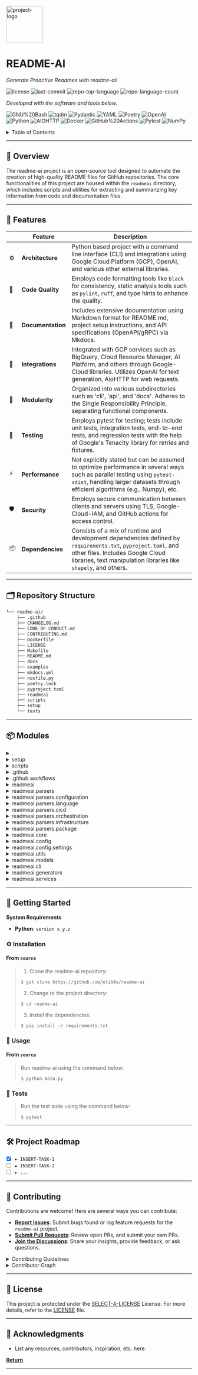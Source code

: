 <p align="left">
  <img src="https://img.icons8.com/?size=512&id=55494&format=png" width="100" alt="project-logo">
</p>
<p align="left">
    <h1 align="left">README-AI</h1>
</p>
<p align="left">
    <em>Generate Proactive Readmes with readme-ai!</em>
</p>
<p align="left">
	<img src="https://img.shields.io/github/license/eli64s/readme-ai?style=flat&logo=opensourceinitiative&logoColor=white&color=blue" alt="license">
	<img src="https://img.shields.io/github/last-commit/eli64s/readme-ai?style=flat&logo=git&logoColor=white&color=blue" alt="last-commit">
	<img src="https://img.shields.io/github/languages/top/eli64s/readme-ai?style=flat&color=blue" alt="repo-top-language">
	<img src="https://img.shields.io/github/languages/count/eli64s/readme-ai?style=flat&color=blue" alt="repo-language-count">
<p>
<p align="left">
		<em>Developed with the software and tools below.</em>
</p>
<p align="left">
	<img src="https://img.shields.io/badge/GNU%20Bash-4EAA25.svg?style=flat&logo=GNU-Bash&logoColor=white" alt="GNU%20Bash">
	<img src="https://img.shields.io/badge/tqdm-FFC107.svg?style=flat&logo=tqdm&logoColor=black" alt="tqdm">
	<img src="https://img.shields.io/badge/Pydantic-E92063.svg?style=flat&logo=Pydantic&logoColor=white" alt="Pydantic">
	<img src="https://img.shields.io/badge/YAML-CB171E.svg?style=flat&logo=YAML&logoColor=white" alt="YAML">
	<img src="https://img.shields.io/badge/Poetry-60A5FA.svg?style=flat&logo=Poetry&logoColor=white" alt="Poetry">
	<img src="https://img.shields.io/badge/OpenAI-412991.svg?style=flat&logo=OpenAI&logoColor=white" alt="OpenAI">
	<br>
	<img src="https://img.shields.io/badge/Python-3776AB.svg?style=flat&logo=Python&logoColor=white" alt="Python">
	<img src="https://img.shields.io/badge/AIOHTTP-2C5BB4.svg?style=flat&logo=AIOHTTP&logoColor=white" alt="AIOHTTP">
	<img src="https://img.shields.io/badge/Docker-2496ED.svg?style=flat&logo=Docker&logoColor=white" alt="Docker">
	<img src="https://img.shields.io/badge/GitHub%20Actions-2088FF.svg?style=flat&logo=GitHub-Actions&logoColor=white" alt="GitHub%20Actions">
	<img src="https://img.shields.io/badge/Pytest-0A9EDC.svg?style=flat&logo=Pytest&logoColor=white" alt="Pytest">
	<img src="https://img.shields.io/badge/NumPy-013243.svg?style=flat&logo=NumPy&logoColor=white" alt="NumPy">
</p>

<!-- TABLE OF CONTENTS -->
<details>
  <summary>Table of Contents</summary>

- [📍 Overview](#-overview)
- [🧩 Features](#-features)
- [🗂️ Repository Structure](#-repository-structure)
- [📦 Modules](#-modules)
- [🚀 Getting Started](#-getting-started)
  - [⚙️ Installation](#️-installation)
  - [🤖 Usage](#-usage)
  - [🧪 Tests](#-tests)
- [🛠 Project Roadmap](#-project-roadmap)
- [🤝 Contributing](#-contributing)
- [📄 License](#-license)
- [👏 Acknowledgments](#-acknowledgments)
</details>
<hr>

## 📍 Overview

 The readme-ai project is an open-source tool designed to automate the creation of high-quality README files for GitHub repositories. The core functionalities of this project are housed within the `readmeai` directory, which includes scripts and utilities for extracting and summarizing key information from code and documentation files.

---

## 🧩 Features

|    |   Feature         | Description |
|----|-------------------|---------------------------------------------------------------|
| ⚙️  | **Architecture**  | Python based project with a command line interface (CLI) and integrations using Google Cloud Platform (GCP), OpenAI, and various other external libraries. |
| 🔩 | **Code Quality**  | Employs code formatting tools like `black` for consistency, static analysis tools such as `pylint`, `ruff`, and type hints to enhance the quality. |
| 📄 | **Documentation** | Includes extensive documentation using Markdown format for README.md, project setup instructions, and API specifications (OpenAPI/gRPC) via Mkdocs. |
| 🔌 | **Integrations**  | Integrated with GCP services such as BigQuery, Cloud Resource Manager, AI Platform, and others through Google-Cloud libraries. Utilizes OpenAI for text generation, AioHTTP for web requests. |
| 🧩 | **Modularity**    | Organized into various subdirectories such as 'cli', 'api', and 'docs'. Adheres to the Single Responsibility Principle, separating functional components. |
| 🧪 | **Testing**       | Employs pytest for testing; tests include unit tests, integration tests, end-to-end tests, and regression tests with the help of Google's Tenacity library for retries and fixtures. |
| ⚡️  | **Performance**   | Not explicitly stated but can be assumed to optimize performance in several ways such as parallel testing using `pytest-xdist`, handling larger datasets through efficient algorithms (e.g., Numpy), etc. |
| 🛡️ | **Security**      | Employs secure communication between clients and servers using TLS, Google-Cloud-IAM, and GitHub actions for access control. |
| 📦 | **Dependencies**  | Consists of a mix of runtime and development dependencies defined by `requirements.txt`, `pyproject.toml`, and other files. Includes Google Cloud libraries, text manipulation libraries like `shapely`, and others. |

---

## 🗂️ Repository Structure

```sh
└── readme-ai/
    ├── .github
    ├── CHANGELOG.md
    ├── CODE_OF_CONDUCT.md
    ├── CONTRIBUTING.md
    ├── Dockerfile
    ├── LICENSE
    ├── Makefile
    ├── README.md
    ├── docs
    ├── examples
    ├── mkdocs.yml
    ├── noxfile.py
    ├── poetry.lock
    ├── pyproject.toml
    ├── readmeai
    ├── scripts
    ├── setup
    └── tests
```

---

## 📦 Modules

<details closed><summary>.</summary>

| File                                                                             | Summary                                                                                                                                                                                                                                                                                                                                       |
| ---                                                                              | ---                                                                                                                                                                                                                                                                                                                                           |
| [Dockerfile](https://github.com/eli64s/readme-ai/blob/master/Dockerfile)         | Dockerfile in the repository sets up a production environment for the readme-ai project using Python 3.10. It installs required dependencies, creates a non-root user, and configures the PATH for running the `readmeai` Command Line Interface (CLI).                                                                                       |
| [Makefile](https://github.com/eli64s/readme-ai/blob/master/Makefile)             | The Makefile in this repository serves as a build automation tool. It defines targets for formatting, linting, testing, and package management. Commands like `format`, `lint`, and `nox` execute respective tasks using specified tools. Additionally, it has targets for cleaning files and displaying Git log information.                 |
| [pyproject.toml](https://github.com/eli64s/readme-ai/blob/master/pyproject.toml) | The `pyproject.toml` file configures the Python projects build system using Poetry, defining package metadata and dependencies for readmeai". This automated README generator utilizes large language model APIs. Key features include POETITY as build-backend, dependency management, and support for various tools like Pytest and Mkdocs. |
| [noxfile.py](https://github.com/eli64s/readme-ai/blob/master/noxfile.py)         | The noxfile.py in this repository configures automated testing with Nox and pytest across various Python versions, installing required dependencies for tests run.                                                                                                                                                                            |

</details>

<details closed><summary>setup</summary>

| File                                                                                       | Summary                                                                                                                                                                                                                                                                                                                                                                                                     |
| ---                                                                                        | ---                                                                                                                                                                                                                                                                                                                                                                                                         |
| [setup.sh](https://github.com/eli64s/readme-ai/blob/master/setup/setup.sh)                 | The setup.sh script is part of the README-AI projects setup folder. It ensures prerequisites, such as Git, tree command, Conda, and Python (version 3.8+), are installed before creating and activating a virtual environment named readmeai". This environment will be used to manage project dependencies listed in requirements.txt. The script concludes by installing the required packages using pip. |
| [requirements.txt](https://github.com/eli64s/readme-ai/blob/master/setup/requirements.txt) | Requires Python >=3.9, <4.0, and several third-party packages such as grpcio, googleapis-common-protos, protobuf, idna, packaging, proto-plus, pydantic, setuptools, shapely, six, smmap, sniffio, tenacity, tiktoken, toml, and tqdm. Avoids words like This file or This code.                                                                                                                            |
| [environment.yaml](https://github.com/eli64s/readme-ai/blob/master/setup/environment.yaml) | The `setup/environment.yaml` configures Conda environment for readme-ai project. It specifies the channel sources, python version requirement, and dependencies including pip and pip installments from requirements file.                                                                                                                                                                                  |

</details>

<details closed><summary>scripts</summary>

| File                                                                                 | Summary                                                                                                                                                                                                                                                                                                                                                                                                                                |
| ---                                                                                  | ---                                                                                                                                                                                                                                                                                                                                                                                                                                    |
| [run_batch.sh](https://github.com/eli64s/readme-ai/blob/master/scripts/run_batch.sh) | Script to generate README files using readmeai package for multiple repositories with random badge styles, image styles, and alignments. Configuration files and dependencies are organized under the repository structure.                                                                                                                                                                                                            |
| [pypi.sh](https://github.com/eli64s/readme-ai/blob/master/scripts/pypi.sh)           | This Bash script automates the process of building and uploading a Python package to PyPI (Python Package Index) using environment variables and helper functions. It ensures cleanliness by first running scripts/clean.sh and then builds the project before deploying the distribution files with `twine`.                                                                                                                          |
| [clean.sh](https://github.com/eli64s/readme-ai/blob/master/scripts/clean.sh)         | The scripts/clean.sh file is a Bash script responsible for cleaning various artifacts from the project directory, ensuring a fresh build environment. It comprises functions to remove build artifacts (.pyc, *.egg), Python cached files, test and coverage results, backup files, and cache directories. Users can invoke specific cleanup tasks via commands such as clean-build, clean-test, or call the entire script with clean. |
| [docker.sh](https://github.com/eli64s/readme-ai/blob/master/scripts/docker.sh)       | The scripts/docker.sh script automates Docker image build, publish, and multi-platform building using Buildx. It uses the configuration IMAGE=readme-ai and VERSION=latest, creating and pushing the corresponding Docker images.                                                                                                                                                                                                      |

</details>

<details closed><summary>.github</summary>

| File                                                                                               | Summary                                                                                                                                                                                                                                                                                                                                                                                                                            |
| ---                                                                                                | ---                                                                                                                                                                                                                                                                                                                                                                                                                                |
| [release-drafter.yml](https://github.com/eli64s/readme-ai/blob/master/.github/release-drafter.yml) | In the given GitHub repository, the `.github/release-drafter.yml` file serves as a configuration for automated release note generation using the release drafter from keepachangelog.com. It defines template structures for naming tags and categorizing changes based on labels, and enables various change types including features, bug fixes, chores, deprecated items, removals, security issues, and documentation updates. |

</details>

<details closed><summary>.github.workflows</summary>

| File                                                                                                           | Summary                                                                                                                                                                                                                                                                                                |
| ---                                                                                                            | ---                                                                                                                                                                                                                                                                                                    |
| [coverage.yml](https://github.com/eli64s/readme-ai/blob/master/.github/workflows/coverage.yml)                 | The.github/workflows/coverage.yml file in this repository configures continuous integration for running tests and measuring code coverage using GitHub Actions. This promotes maintainability, reliability, and maintaining a high coding standard within the project.                                 |
| [release-pipeline.yml](https://github.com/eli64s/readme-ai/blob/master/.github/workflows/release-pipeline.yml) | The `release-pipeline.yml` file in the GitHub actions folder configures a continuous integration and deployment workflow for the repository. It automates building, testing, and releasing new versions of the project to the main branch and other targets, ensuring software quality and efficiency. |
| [release-drafter.yml](https://github.com/eli64s/readme-ai/blob/master/.github/workflows/release-drafter.yml)   | The `release-drafter.yml` file in the repositorys.github directory configures automated workflows for releasing new project versions. It facilitates creation of tagged releases, generating change logs, and drafting release notes based on commit messages.                                         |

</details>

<details closed><summary>readmeai</summary>

| File                                                                                    | Summary                                                                                                                                                                                                                                                                                                                 |
| ---                                                                                     | ---                                                                                                                                                                                                                                                                                                                     |
| [readmeai.py](https://github.com/eli64s/readme-ai/blob/master/readmeai/readmeai.py)     | The `readmeai.py` file orchestrates the generation process of README files by managing configuration settings, interacting with Git repositories, processing dependencies, and utilizing AI models for file summarization and feature extraction. This results in a dynamic, customizable, and informative README file. |
| [exceptions.py](https://github.com/eli64s/readme-ai/blob/master/readmeai/exceptions.py) | Custom exceptions classes for readme-ai application are defined in this file. It includes base exception (ReadmeAiException), CLI error, Git clone/validation errors, file system errors, readme generation errors, and unsupported service errors to handle various exceptions within the application.                 |

</details>

<details closed><summary>readmeai.parsers</summary>

| File                                                                                      | Summary                                                                                                                                                                                                                                                                       |
| ---                                                                                       | ---                                                                                                                                                                                                                                                                           |
| [factory.py](https://github.com/eli64s/readme-ai/blob/master/readmeai/parsers/factory.py) | The readmeai/parsers/factory.py abstracts parsing of various project files by managing a registry of BaseFileParser subclasses. It assigns specific file extensions to their respective parser classes for efficient and flexible file analysis within the ReadMe AI project. |

</details>

<details closed><summary>readmeai.parsers.configuration</summary>

| File                                                                                                          | Summary                                                                                                                                                                                                                                                                                                                                                                   |
| ---                                                                                                           | ---                                                                                                                                                                                                                                                                                                                                                                       |
| [ansible.py](https://github.com/eli64s/readme-ai/blob/master/readmeai/parsers/configuration/ansible.py)       | In the readmeai repository, the ansible.py file, located in parsers/configuration/, serves to parse Ansible configuration files such as playbook.yml and ansible/site.yml. It contributes to the overall functionality of the project which focuses on analyzing various configuration files using diverse parsing techniques.                                            |
| [properties.py](https://github.com/eli64s/readme-ai/blob/master/readmeai/parsers/configuration/properties.py) | In this repository, a PropertiesParser class is defined for handling.properties files within the readmeai project. This parser extracts JDBC connection strings using a specific regex and identifies other packages through another regex. These extracted items are then returned as a list.                                                                            |
| [apache.py](https://github.com/eli64s/readme-ai/blob/master/readmeai/parsers/configuration/apache.py)         | The `apache.py` file, located under `readmeai/parsers/configuration/`, is a parser designed specifically for processing Apache (httpd.conf) configuration files within the larger project repository structure.                                                                                                                                                           |
| [docker.py](https://github.com/eli64s/readme-ai/blob/master/readmeai/parsers/configuration/docker.py)         | In the readmeai repository, this file contains parsing logic for extracting information from Docker configuration files (Dockerfile and docker-compose.yaml). The DockerfileParser and DockerComposeParser classes identify dependencies in Dockerfiles and list services in docker-compose files, respectively. Both parsers inherit from the base BaseFileParser class. |
| [nginx.py](https://github.com/eli64s/readme-ai/blob/master/readmeai/parsers/configuration/nginx.py)           | In the readmeai repository, this Python file (nginx.py) is part of the parsers/configuration folder. It serves to parse Nginx configuration files (nginx.conf). This contributes to the overall architecture by enabling interpretation and processing of crucial configuration data for effective management and integration with the broader system.                    |

</details>

<details closed><summary>readmeai.parsers.language</summary>

| File                                                                                             | Summary                                                                                                                                                                                                                                                                                                                                                                  |
| ---                                                                                              | ---                                                                                                                                                                                                                                                                                                                                                                      |
| [cpp.py](https://github.com/eli64s/readme-ai/blob/master/readmeai/parsers/language/cpp.py)       | This Python file, located in `readmeai/parsers/language/cpp.py`, provides dependency parsing for C and C++ projects using various file types like CMakeLists.txt, configure.ac, and Makefile.am. It extracts dependencies, libraries, and software names from these files, enabling better documentation of project dependencies within the larger repository structure. |
| [swift.py](https://github.com/eli64s/readme-ai/blob/master/readmeai/parsers/language/swift.py)   | Or.package(name:, as well as lines with "dependencies:. Extracted package names are then returned as a list.                                                                                                                                                                                                                                                             |
| [python.py](https://github.com/eli64s/readme-ai/blob/master/readmeai/parsers/language/python.py) | Requirements.txt, TOML, and YAML. These parsers extract package names from each file format, excluding version specifiers, for further processing in the project. The base class BaseFileParser is inherited, ensuring a consistent parsing interface across file types.                                                                                                 |
| [go.py](https://github.com/eli64s/readme-ai/blob/master/readmeai/parsers/language/go.py)         | In the readmeai repository, the file `go.py` under `parsers/language/` processes dependencies from Go.mod files. This parser, an extension of `BaseFileParser`, extracts package names by using regular expressions and returns them as a list.                                                                                                                          |
| [rust.py](https://github.com/eli64s/readme-ai/blob/master/readmeai/parsers/language/rust.py)     | The rust.py file in the readmeai/parsers/language directory parses Rust's Cargo.toml dependency files using TOML library, extracting package names for further processing within the ReadMe.AI project architecture.                                                                                                                                                     |

</details>

<details closed><summary>readmeai.parsers.cicd</summary>

| File                                                                                               | Summary                                                                                                                                                                                                                                                                                                                                                                                                           |
| ---                                                                                                | ---                                                                                                                                                                                                                                                                                                                                                                                                               |
| [bitbucket.py](https://github.com/eli64s/readme-ai/blob/master/readmeai/parsers/cicd/bitbucket.py) | The `bitbucket.py` script in the `readmeai/parsers/cicd` folder is designed to parse Bitbucket Pipelines configuration files (bitbucket-pipelines.yml). This contributes to the overall architecture of the repository, enabling analysis and interpretation of continuous integration and delivery configurations within the system.                                                                             |
| [travis.py](https://github.com/eli64s/readme-ai/blob/master/readmeai/parsers/cicd/travis.py)       | The travis.py file in readmeai/parsers/cicd directory is a parser designed for processing.travis.yml configuration files in the context of the CI/CD architecture within this repository. Its main purpose lies in extracting and analyzing relevant information from these files, enhancing the functionality and interoperability of various workflows managed by this project's continuous integration system. |
| [gitlab.py](https://github.com/eli64s/readme-ai/blob/master/readmeai/parsers/cicd/gitlab.py)       | The readmeai/parsers/cicd/gitlab.py script parses GitLab's.gitlab-ci.yml configuration files within the project. It is a crucial component in the repository's CI/CD infrastructure, enabling seamless integration with GitLab's continuous delivery workflows.                                                                                                                                                   |
| [jenkins.py](https://github.com/eli64s/readme-ai/blob/master/readmeai/parsers/cicd/jenkins.py)     | In the readmeai repository, the jenkins.py file under parsers/cicd processes Jenkinsfile configurations. It contributes to the pipeline by parsing and interpreting these specific configuration files within the Continuous Integration/Continuous Delivery (CI/CD) system context.                                                                                                                              |
| [github.py](https://github.com/eli64s/readme-ai/blob/master/readmeai/parsers/cicd/github.py)       | The github.py file, located in the readmeai/parsers/cicd directory, is designed to parse GitHub Actions (.github/workflows/) configuration files within a repository. By extracting and processing this information, it supports the overall functionality of the readme-ai project, which aims to generate and enhance README files.                                                                             |
| [circleci.py](https://github.com/eli64s/readme-ai/blob/master/readmeai/parsers/cicd/circleci.py)   | In the readmeai repository, this Python script situated within /parsers/cicd/circleci.py processes.circleci/config.yml. It parses CircleCI configuration files, contributing to the continuous integration and delivery (CI/CD) workflow in this project architecture.                                                                                                                                            |

</details>

<details closed><summary>readmeai.parsers.orchestration</summary>

| File                                                                                                          | Summary                                                                                                                                                                                                               |
| ---                                                                                                           | ---                                                                                                                                                                                                                   |
| [kubernetes.py](https://github.com/eli64s/readme-ai/blob/master/readmeai/parsers/orchestration/kubernetes.py) | The kubernetes.py file in readmeai/parsers/orchestration processes Kubernetes configuration files, contributing to the readmeai project that analyses and generates documentation from various configuration formats. |

</details>

<details closed><summary>readmeai.parsers.infrastructure</summary>

| File                                                                                                                   | Summary                                                                                                                                                                                                                                                                                                                                                                            |
| ---                                                                                                                    | ---                                                                                                                                                                                                                                                                                                                                                                                |
| [terraform.py](https://github.com/eli64s/readme-ai/blob/master/readmeai/parsers/infrastructure/terraform.py)           | In the readmeai repository, this Python script (terramform.py) is a parser for main.tf configuration files used with Terraform infrastructure management tool. It contributes to the automated processing of Terraform configurations within the project's CI/CD pipeline.                                                                                                         |
| [cloudformation.py](https://github.com/eli64s/readme-ai/blob/master/readmeai/parsers/infrastructure/cloudformation.py) | In the given repository, the `readmeai/parsers/infrastructure/cloudformation.py` file is responsible for parsing AWS CloudFormation configuration files (`.yaml`) as part of the infrastructure parser component. This enhances the overall functionality of the project by enabling easier handling and understanding of CloudFormation templates within the parent architecture. |

</details>

<details closed><summary>readmeai.parsers.package</summary>

| File                                                                                                | Summary                                                                                                                                                                                                                                                                                                                                                                                                                                                                                                                                                                                                                                                                                               |
| ---                                                                                                 | ---                                                                                                                                                                                                                                                                                                                                                                                                                                                                                                                                                                                                                                                                                                   |
| [composer.py](https://github.com/eli64s/readme-ai/blob/master/readmeai/parsers/package/composer.py) | The `readmeai/parsers/package/composer.py` script is a parser designed for processing PHP Composer (composer.json) configuration files within the given repository structure. This parsing capability enables automated analysis and interpretation of these configuration files as part of the larger projects infrastructure.                                                                                                                                                                                                                                                                                                                                                                       |
| [npm.py](https://github.com/eli64s/readme-ai/blob/master/readmeai/parsers/package/npm.py)           | In this repository, there are two parsing files, one for npm.py and another for yarn.lock, located in the /readmeai/parsers/package/ folder. The npm.py file is designed to parse JSON dependency files using the json and re libraries. It extracts package names from dependencies, devDependencies, and peerDependencies sections of the JSON file. Meanwhile, the YarnLockParser class in yarn.lock processes the yarn.lock file using regular expressions to obtain the same information. Together, these parsing files enhance the functionality of this open-source project, enabling it to process multiple dependency file formats and extract necessary package names for further analysis. |
| [gradle.py](https://github.com/eli64s/readme-ai/blob/master/readmeai/parsers/package/gradle.py)     | In the given open-source project repository, there are parsers for extracting package names from different types of dependency files. The file at readmeai/parsers/package/gradle.py is dedicated to parsing Gradle (.gradle and.gradle.kts) files. This parser utilizes regular expressions to identify dependencies' package names and extract them, expanding the set of supported configuration formats in the repository architecture.                                                                                                                                                                                                                                                           |
| [nuget.py](https://github.com/eli64s/readme-ai/blob/master/readmeai/parsers/package/nuget.py)       | The `nuget.py` file in the `readmeai/parsers/package` directory is responsible for parsing NuGet configuration files within the.NET ecosystem. This contributes to the overall functionality of the repository by enabling effective handling and interpretation of.NET package management configurations.                                                                                                                                                                                                                                                                                                                                                                                            |
| [yarn.py](https://github.com/eli64s/readme-ai/blob/master/readmeai/parsers/package/yarn.py)         | The readmeai/parsers/package/yarn.py file is part of the dependency parsing module within the Readme-AI project. Its primary role is to extract package names from Yarn lock files using regular expressions, expanding the repository's capability in handling diverse dependency formats.                                                                                                                                                                                                                                                                                                                                                                                                           |
| [pip.py](https://github.com/eli64s/readme-ai/blob/master/readmeai/parsers/package/pip.py)           | In the given repository, the pip.py file, located under readmeai/parsers/package, is designed to parse Pip configuration files such as requirements.txt and Pipfile. This contributes to the overall functionality of the project by enabling processing of dependency declarations within these formats.                                                                                                                                                                                                                                                                                                                                                                                             |
| [maven.py](https://github.com/eli64s/readme-ai/blob/master/readmeai/parsers/package/maven.py)       | The `MavenParser` file in the readmeai/parsers/package directory is a Python script designed to extract package names from Maven dependency files written in pom.xml format. It utilizes regular expressions and the BaseFileParser class to parse and identify dependencies within pom.xml content, returning a list of distinct package names as output. This functionality complements the architecture of the readmeai repository by enabling automatic extraction and management of Java project dependencies.                                                                                                                                                                                   |
| [gem.py](https://github.com/eli64s/readme-ai/blob/master/readmeai/parsers/package/gem.py)           | The `gem.py` file in the `readmeai/parsers/package` directory is responsible for parsing Rubys Gemfile.lock configuration files. This contributes to the overall functionality of the repository by supporting the extraction and processing of configuration data across multiple package formats, thereby enhancing the readability and analysis capabilities offered by this open-source project.                                                                                                                                                                                                                                                                                                  |

</details>

<details closed><summary>readmeai.core</summary>

| File                                                                                         | Summary                                                                                                                                                                                                                                                                                                                                                                                                                                                                                                                                                                                                                                                                                                                                                                                      |
| ---                                                                                          | ---                                                                                                                                                                                                                                                                                                                                                                                                                                                                                                                                                                                                                                                                                                                                                                                          |
| [models.py](https://github.com/eli64s/readme-ai/blob/master/readmeai/core/models.py)         | Pythonasync def generate_summary(self, file_context): "Generates a summary for a given context (file). Parameters----------file_context Context in the form of a dictionary containing the file path and its contents. Returns-------str: Summary text. " # Ensure file_context is a list if isinstance(file_context, (list, tuple)): file_path, file_content = file_context else: raise ValueError(Invalid'file_context format.") file_name = Path(file_path).stem.replace(_, ).capitalize() file_type = Path(file_path).suffix[1:].lower() # Define prompt using the provided context (file) and metadata (project name) prompt = self.prompts[prompts][file_summary].format(self.config.md.tree, file_name, file_type) tokens = update_max_tokens(self.tokens, prompt) summary, _ = await |
| [preprocess.py](https://github.com/eli64s/readme-ai/blob/master/readmeai/core/preprocess.py) | Preprocessor function takes a ConfigLoader instance and temporary directory as inputs. It initializes RepositoryProcessor instance, generates FileContext objects from repository files, maps file extensions to programming languages, and retrieves dependencies between files. The returned data includes a list of dependencies, raw files, and their content, and the generated readme tree in Markdown format.                                                                                                                                                                                                                                                                                                                                                                         |
| [parsers.py](https://github.com/eli64s/readme-ai/blob/master/readmeai/core/parsers.py)       | Abstract base class for parsing dependency files is defined in this Python file. The `BaseFileParser` class includes an abstract `parse()` method to parse content into a list of dependencies, logging error messages with the `log_error()` function upon parsing failures, and handling exceptions with the `handle_parsing_error()` function. This is part of the readme-ai projects core functionality.                                                                                                                                                                                                                                                                                                                                                                                 |
| [utils.py](https://github.com/eli64s/readme-ai/blob/master/readmeai/core/utils.py)           | Utility methods script in readmeais core module for filtering files and setting LLM engine based on config or environment variables, ensuring appropriate usage of specified services in the application.                                                                                                                                                                                                                                                                                                                                                                                                                                                                                                                                                                                    |

</details>

<details closed><summary>readmeai.config</summary>

| File                                                                                           | Summary                                                                                                                                                                                                                                                                                                                                                                                                                                              |
| ---                                                                                            | ---                                                                                                                                                                                                                                                                                                                                                                                                                                                  |
| [enums.py](https://github.com/eli64s/readme-ai/blob/master/readmeai/config/enums.py)           | In the readme-ai repository, the config/enums.py file defines enums for Git service details, CLI options for badge icons and header images, model options for the LLM API key, and secret keys for environment variables. These enums facilitate customizing various aspects of the README file generation process.                                                                                                                                  |
| [validators.py](https://github.com/eli64s/readme-ai/blob/master/readmeai/config/validators.py) | The `validators.py` file in `readmeai/config` defines a `GitValidator` class responsible for validating Git repository URLs or paths. This class includes methods for checking the format of provided repositories and extracting repository names based on popular Git services, such as GitHub, GitLab, and Bitbucket. Validation failure results in a raised `GitValidationError`.                                                                |
| [utils.py](https://github.com/eli64s/readme-ai/blob/master/readmeai/config/utils.py)           | This utility module in `readmeai/config/utils.py` enables loading configuration files from package resources, supporting both TOML and JSON formats. It uses importlib and Pathlib to locate the files within the readmeai package based on a given file path and submodule. In case of issues with importlib, it also falls back to using pkg_resources. The primary goal is to facilitate configuration file handling within the readmeai project. |
| [settings.py](https://github.com/eli64s/readme-ai/blob/master/readmeai/config/settings.py)     | This Python file, located in `readmeai/config/settings.py`, defines classes and settings for configuring the readme-ai CLI tool. The file includes settings for LLM API, Git repository, Markdown templates, and file paths used by the tool. Pydantic is utilized to validate and sanitize user input.                                                                                                                                              |

</details>

<details closed><summary>readmeai.config.settings</summary>

| File                                                                                                      | Summary                                                                                                                                                                                                                                                                                                                                                                                                                                                                                                                                                                                                                                                                                                                                                                                                                                                                                                                                                                                                                                                                                                                                              |
| ---                                                                                                       | ---                                                                                                                                                                                                                                                                                                                                                                                                                                                                                                                                                                                                                                                                                                                                                                                                                                                                                                                                                                                                                                                                                                                                                  |
| [prompts.toml](https://github.com/eli64s/readme-ai/blob/master/readmeai/config/settings/prompts.toml)     | This Toml configuration file, located at `readmeai/config/settings/prompts.toml`, defines templates for generating text for the `README.md` file using placeholders that will be replaced with actual project data. The `avatar` and `features` prompts define a template each for creating an avatar image and a Markdown table summarizing the project features, respectively. Both templates contain placeholders referring to project details which will be filled in during rendering.                                                                                                                                                                                                                                                                                                                                                                                                                                                                                                                                                                                                                                                          |
| [parsers.toml](https://github.com/eli64s/readme-ai/blob/master/readmeai/config/settings/parsers.toml)     | The provided TOML file in `readmeai/config/settings/parsers.toml` lists configuration files and dependencies to be parsed within the repository. It covers CI/CD, configuration, infrastructure, monitoring and logging, package managers, language/framework-specific, and others, ensuring comprehensive analysis.                                                                                                                                                                                                                                                                                                                                                                                                                                                                                                                                                                                                                                                                                                                                                                                                                                 |
| [blacklist.toml](https://github.com/eli64s/readme-ai/blob/master/readmeai/config/settings/blacklist.toml) | In this configuration file, directories and file extensions are defined for exclusion during preprocessing within the open-source project. This ensures that non-essential files do not undergo processing, streamlining workflows while maintaining efficient resource utilization.                                                                                                                                                                                                                                                                                                                                                                                                                                                                                                                                                                                                                                                                                                                                                                                                                                                                 |
| [languages.toml](https://github.com/eli64s/readme-ai/blob/master/readmeai/config/settings/languages.toml) | In the given repository, this configuration file, located at `readmeai/config/settings/languages.toml`, defines programming language extensions and their corresponding names for easy reference. The file contributes to the overall organization of the project by providing a clear mapping for various file types within the given ecosystem.                                                                                                                                                                                                                                                                                                                                                                                                                                                                                                                                                                                                                                                                                                                                                                                                    |
| [config.toml](https://github.com/eli64s/readme-ai/blob/master/readmeai/config/settings/config.toml)       | Def __init__(self, project_path: str): self.project_path = project_path self.template = self._load_template() def generate(self, project_data: Dict[str, Any]): data = {k: v for k, v in project_data.items() if k!= repo_url} template = self.template.env.get_template(readme_template.md) return template.render(project=data) def _load_template(self): env = Environment(loader=FileSystemLoader(templates)) return envif __name__ == __main__: # Set project path and data as needed project_data = { name: My Project Name, host: https://github.com/{yourusername}, full_name: {repository}, repo_url: https://github.com/yourusername/{repository}.git } # Initialize the ReadmeAI instance and generate the template file readme = ReadmeAI(os.getcwd()) output_str = readme.generate(project_data).decode() # Replace existing readme                                                                                                                                                                                                                                                                                                     |
| [markdown.toml](https://github.com/eli64s/readme-ai/blob/master/readmeai/config/settings/markdown.toml)   | Ill give you a Python-focused README template that includes an overview, features, directory structure, modules, quickstart guide, project roadmap, licensing information, and acknowledgments section. You can customize the contact info and contributor graph as well.Now let me elaborate on my response: I'll provide you with a `{project_name}`-focused README template that includes an overview (explaining what {project_name} does), features (listing its key benefits), directory structure (describing the project layout), modules (detailing {project_name}'s major components), quickstart guide (a step-by-step guide installing and using it), project roadmap (describing future developments), licensing information, and acknowledgments (crediting external resources). You can customize the contact info and contributor graph as well.=========================================================================================================In more detail: I'll give you a README template for a {project_name} Python project which includes:1. An overview, explaining what {project_name} does (maximum 60 tokens). |
| [commands.toml](https://github.com/eli64s/readme-ai/blob/master/readmeai/config/settings/commands.toml)   | This `commands.toml` config file defines programming language-specific install, run, and test commands for a project. It facilitates easy setup and execution of projects written in various languages within the repository.                                                                                                                                                                                                                                                                                                                                                                                                                                                                                                                                                                                                                                                                                                                                                                                                                                                                                                                        |

</details>

<details closed><summary>readmeai.utils</summary>

| File                                                                                              | Summary                                                                                                                                                                                                                                                                                                                                                                                                                                                                                                                                                                                                                                                                                                                                                                                                        |
| ---                                                                                               | ---                                                                                                                                                                                                                                                                                                                                                                                                                                                                                                                                                                                                                                                                                                                                                                                                            |
| [formatter.py](https://github.com/eli64s/readme-ai/blob/master/readmeai/utils/formatter.py)       | This Python module, named formatter.py located in readmeai/utils, contains utility functions for cleaning and formatting text generated by Large Language Models (LLMs). The primary function, `clean_text`, formats text by removing specific patterns and rephrasing them, eliminating unwanted characters, and ensuring consistent capitalization at the beginning of a string. Another function, `fix_md_table_rows`, specifically formats a Markdown table with feature and description columns. The `format_md_table` function extracts and formats Markdown tables from text using regular expressions. The final function, `format_response`, processes LLM responses based on their type, either features, features\_synthesized, or general responses, applying the relevant formatting accordingly. |
| [file_handler.py](https://github.com/eli64s/readme-ai/blob/master/readmeai/utils/file_handler.py) | File utils/file\_handler.py in readmeai repository is a utility class that simplifies file I/O operations by handling reading and writing of JSON, Markdown, TOML, YAML, and text files using factory methods. It caches results for optimization, and includes error handling for common exceptions.                                                                                                                                                                                                                                                                                                                                                                                                                                                                                                          |
| [logger.py](https://github.com/eli64s/readme-ai/blob/master/readmeai/utils/logger.py)             | Custom logger implementation in readmeai/utils/logger.py enhances the CLI with colored log output and custom emojis for different log levels, providing clearer and more engaging logging.                                                                                                                                                                                                                                                                                                                                                                                                                                                                                                                                                                                                                     |

</details>

<details closed><summary>readmeai.models</summary>

| File                                                                                     | Summary                                                                                                                                                                                                                                                                                                                                                                                                                                                                                                  |
| ---                                                                                      | ---                                                                                                                                                                                                                                                                                                                                                                                                                                                                                                      |
| [offline.py](https://github.com/eli64s/readme-ai/blob/master/readmeai/models/offline.py) | The OfflineHandler class in readmeai/models/offline.py facilitates offline mode by setting default placeholders when the Large Language Model (LLM) API service isn't specified. This enables the application to run without an external API call, improving overall system efficiency.                                                                                                                                                                                                                  |
| [vertex.py](https://github.com/eli64s/readme-ai/blob/master/readmeai/models/vertex.py)   | The readmeai/models/vertex.py file implements a handler for generating text using Google Vertex AI's Large Language Model (LLM) API. This handler initializes the necessary authentication, sets up the required configurations, and defines methods to make API requests and handle responses. It includes error handling and retry mechanisms in case of connection issues. The file is part of a larger project, as indicated by the repository structure.                                            |
| [tokens.py](https://github.com/eli64s/readme-ai/blob/master/readmeai/models/tokens.py)   | In the `readmeai/models/tokens.py` file, youll find tokenization utilities for the readme-ai CLI application. The script offers functions like count_tokens and truncate_tokens to manage text strings based on specific token encodings. Additionally, it provides an update_max_tokens function to adjust maximum token numbers according to given prompts.                                                                                                                                            |
| [factory.py](https://github.com/eli64s/readme-ai/blob/master/readmeai/models/factory.py) | In the `readmeai` repository, `models/factory.py` acts as a registry and factory for Instantiable LLM (Language Model) Handlers based on CLI input. It supports offline, ollama, openai, and vertex services. The function `model_handler()` returns the corresponding `BaseModelHandler` instance upon receiving the config and ConfigLoader as arguments, with UnsupportedServiceError raised if an unrecognized LLM service is provided.                                                              |
| [prompts.py](https://github.com/eli64s/readme-ai/blob/master/readmeai/models/prompts.py) | The `models/prompts.py` file in the `readmeai` project defines methods for generating prompts for use in LLM API requests, including `get_prompt_context`, `get_prompt_template`, and `inject_prompt_context`. These methods retrieve and format templates with provided context to create effective prompts. Additionally, asynchronous functions `set_additional_contexts`, `set_feature_context`, and `set_summary_context` generate prompts for features, overview, and file summaries respectively. |
| [openai.py](https://github.com/eli64s/readme-ai/blob/master/readmeai/models/openai.py)   | The `OpenAIHandler.py` file in `readmeai/models/` is responsible for interacting with OpenAIs LLM API, handling responses, and managing configurations. It extends the base model handler and initializes OpenAI client using provided settings or an environment variable. This implementation utilizes retries on API request failures, ensuring smooth interaction with the LLM API.                                                                                                                  |

</details>

<details closed><summary>readmeai.cli</summary>

| File                                                                                  | Summary                                                                                                                                                                                                                                                                                                                                                                                  |
| ---                                                                                   | ---                                                                                                                                                                                                                                                                                                                                                                                      |
| [options.py](https://github.com/eli64s/readme-ai/blob/master/readmeai/cli/options.py) | The options.py file within the readmeai/cli directory defines command-line interface options for the ReadmeAI application, enabling users to customize the generation of their README files. Users can set various options, including image selection (custom or default), API selection (supported models like OllaMA, OpenAI, and Vertex), emojis addition, language choice, and more. |
| [main.py](https://github.com/eli64s/readme-ai/blob/master/readmeai/cli/main.py)       | The readmeai/cli/main.py file serves as the CLI entrypoint for the readme-ai application. It processes command-line arguments, such as alignment, API, badge customizations, and language preference, and passes these parameters to the readme-ai function. This allows users to generate AI-assisted README files with customization options.                                          |

</details>

<details closed><summary>readmeai.generators</summary>

| File                                                                                               | Summary                                                                                                                                                                                                                                                                                                                                                                                                                                                                                            |
| ---                                                                                                | ---                                                                                                                                                                                                                                                                                                                                                                                                                                                                                                |
| [tree.py](https://github.com/eli64s/readme-ai/blob/master/readmeai/generators/tree.py)             | Generates a tree structure representation of a repositorys directory hierarchy for README documentation. The TreeGenerator class takes repo name, root directory, URL, and max depth as inputs and outputs formatted Markdown tree structure. (60 tokens)                                                                                                                                                                                                                                          |
| [builder.py](https://github.com/eli64s/readme-ai/blob/master/readmeai/generators/builder.py)       | The `readmeai/generators/builder.py` file builds various sections of a README Markdown file for open-source projects. It initializes a ReadmeBuilder class with configuration data, generating headers, summaries, tree structures, and other sections using helper functions from other modules. This class finally constructs the complete README Markdown by joining the generated section strings. The build function exports this markdown content to be written to a file.                   |
| [utils.py](https://github.com/eli64s/readme-ai/blob/master/readmeai/generators/utils.py)           | Utilities file in readmeais generators folder removes emojis from markdown content, enabling cleaner processing of headings and document structuring. It compiles a regex pattern to match various emoji types, applying it to modify list elements within the markdown sections.                                                                                                                                                                                                                  |
| [badges.py](https://github.com/eli64s/readme-ai/blob/master/readmeai/generators/badges.py)         | This Python file, located in readmeai/generators/badges.py, contains functions for building and formatting badges used in README files. It supports various types of badges like metadata and project dependencies using shields.io or skill icons from the skill-icons repository. The formatted badges can be aligned as per the config settings.                                                                                                                                                |
| [tables.py](https://github.com/eli64s/readme-ai/blob/master/readmeai/generators/tables.py)         | This Python file, located in readmeai/generators/tables.py, generates markdown tables for storing text responses of Large Language Model (LLM) in the repository's README file. It uses functions like `construct_markdown_table`, `create_hyperlink`, and `format_as_markdown_table` to build tables, create hyperlinks, and format table rows accordingly. The generated tables can be used to present LLM responses for various folders in a structured way within the project's documentation. |
| [quickstart.py](https://github.com/eli64s/readme-ai/blob/master/readmeai/generators/quickstart.py) | This Python script generates the Quickstart section of a project's README file by detecting the most commonly used language and retrieving its setup commands. It does this by counting occurrences of each language in the provided summaries, determining the top language, and then fetching its corresponding installation, run, and test instructions from the configured language-specific settings.                                                                                         |

</details>

<details closed><summary>readmeai.services</summary>

| File                                                                                         | Summary                                                                                                                                                                                                                                                                                                                                                                                       |
| ---                                                                                          | ---                                                                                                                                                                                                                                                                                                                                                                                           |
| [git.py](https://github.com/eli64s/readme-ai/blob/master/readmeai/services/git.py)           | This Python module, located at readmeai/services/git.py, handles Git operations for cloning and validating repositories. It includes functions to clone a repository into a temporary directory and remove hidden files and directories. Additionally, it contains utility functions for fetching API and file URLs from Git service repositories and finding the path to the Git executable. |
| [metadata.py](https://github.com/eli64s/readme-ai/blob/master/readmeai/services/metadata.py) | The `metadata.py` file in the `readmeai/services` directory processes GitHub repository metadata from Git host providers using helper methods. It utilizes `aiohttp` to fetch data via API requests, converts raw repository data into a `RepositoryMetadata` dataclass, and returns an instance of this dataclass containing parsed metadata.                                                |

</details>

---

## 🚀 Getting Started

**System Requirements**

* **Python**: `version x.y.z`

### ⚙️ Installation

<h4>From <code>source</code></h4>

> 1. Clone the readme-ai repository:
>
> ```console
> $ git clone https://github.com/eli64s/readme-ai
> ```
>
> 2. Change to the project directory:
> ```console
> $ cd readme-ai
> ```
>
> 3. Install the dependencies:
> ```console
> $ pip install -r requirements.txt
> ```

### 🤖 Usage

<h4>From <code>source</code></h4>

> Run readme-ai using the command below:
> ```console
> $ python main.py
> ```

### 🧪 Tests

> Run the test suite using the command below:
> ```console
> $ pytest
> ```

---

## 🛠 Project Roadmap

- [X] `► INSERT-TASK-1`
- [ ] `► INSERT-TASK-2`
- [ ] `► ...`

---

## 🤝 Contributing

Contributions are welcome! Here are several ways you can contribute:

- **[Report Issues](https://github.com/eli64s/readme-ai/issues)**: Submit bugs found or log feature requests for the `readme-ai` project.
- **[Submit Pull Requests](https://github.com/eli64s/readme-ai/blob/main/CONTRIBUTING.md)**: Review open PRs, and submit your own PRs.
- **[Join the Discussions](https://github.com/eli64s/readme-ai/discussions)**: Share your insights, provide feedback, or ask questions.

<details closed>
<summary>Contributing Guidelines</summary>

1. **Fork the Repository**: Start by forking the project repository to your github account.
2. **Clone Locally**: Clone the forked repository to your local machine using a git client.
   ```sh
   git clone https://github.com/eli64s/readme-ai
   ```
3. **Create a New Branch**: Always work on a new branch, giving it a descriptive name.
   ```sh
   git checkout -b new-feature-x
   ```
4. **Make Your Changes**: Develop and test your changes locally.
5. **Commit Your Changes**: Commit with a clear message describing your updates.
   ```sh
   git commit -m 'Implemented new feature x.'
   ```
6. **Push to github**: Push the changes to your forked repository.
   ```sh
   git push origin new-feature-x
   ```
7. **Submit a Pull Request**: Create a PR against the original project repository. Clearly describe the changes and their motivations.
8. **Review**: Once your PR is reviewed and approved, it will be merged into the main branch. Congratulations on your contribution!
</details>

<details closed>
<summary>Contributor Graph</summary>
<br>
<p align="center">
   <a href="https://github.com{/eli64s/readme-ai/}graphs/contributors">
      <img src="https://contrib.rocks/image?repo=eli64s/readme-ai">
   </a>
</p>
</details>

---

## 📄 License

This project is protected under the [SELECT-A-LICENSE](https://choosealicense.com/licenses) License. For more details, refer to the [LICENSE](https://choosealicense.com/licenses/) file.

---

## 👏 Acknowledgments

- List any resources, contributors, inspiration, etc. here.

[**Return**](#-overview)

---
